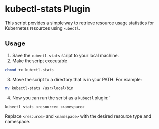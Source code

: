 # kubectl-stats Plugin

This script provides a simple way to retrieve resource usage statistics for Kubernetes resources using `kubectl`.

## Usage


1. Save the `kubectl-stats` script to your local machine.
2. Make the script executable
```bash
chmod +x kubectl-stats
```
3. Move the script to a directory that is in your PATH. For example:
```bash
mv kubectl-stats /usr/local/bin
```
4. Now you can run the script as a `kubectl` plugin:`
```bash
kubectl stats <resource> <namespace>
```
Replace `<resource>` and `<namespace>` with the desired resource type and namespace.

